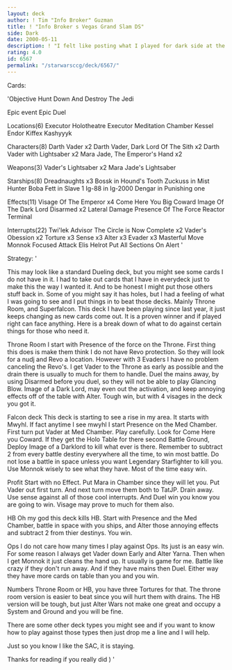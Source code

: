 ```yaml
---
layout: deck
author: ! Tim "Info Broker" Guzman
title: ! "Info Broker s Vegas Grand Slam DS"
side: Dark
date: 2000-05-11
description: ! "I felt like posting what I played for dark side at the Grand Slam.  This deck helped me get 4th place there, going 3-0.  Read on..."
rating: 4.0
id: 6567
permalink: "/starwarsccg/deck/6567/"
---
```

Cards: 

'Objective
Hunt Down And Destroy The Jedi

Epic event
Epic Duel

Locations(6)
Executor Holotheatre
Executor Meditation Chamber
Kessel
Endor
Kiffex
Kashyyyk

Characters(8)
Darth Vader x2
Darth Vader, Dark Lord Of The Sith x2
Darth Vader with Lightsaber x2
Mara Jade, The Emperor's Hand x2

Weapons(3)
Vader's Lightsaber x2
Mara Jade's Lightsaber

Starships(8)
Dreadnaughts x3
Bossk in Hound's Tooth
Zuckuss in Mist Hunter
Boba Fett in Slave 1
Ig-88 in Ig-2000
Dengar in Punishing one

Effects(11)
Visage Of The Emperor x4
Come Here You Big Coward
Image Of The Dark Lord
Disarmed x2
Lateral Damage
Presence Of The Force
Reactor Terminal

Interrupts(22)
Twi'lek Advisor
The Circle is Now Complete x2
Vader's Obession x2
Torture x3
Sense x3
Alter x3
Evader x3
Masterful Move
Monnok
Focused Attack
Elis Helrot
Put All Sections On Alert '

Strategy: '

This may look like a standard Dueling deck, but you might see some cards I do not have in it.  I had to take out cards that I have in everydeck just to make this the way I wanted it.  And to be honest I might put those others stuff back in.	Some of you might say it has holes, but I had a feeling of what I was going to see and I put things in to beat those decks.  Mainly Throne Room, and Superfalcon.  This deck I have been playing since last year, it just keeps changing as new cards come out.  It is a proven winner and if played right can face anything.  Here is a break down of what to do against certain things for those who need it.

Throne Room  I start with Presence of the force on the Throne. First thing this does is make them think I do not have Revo protection.  So they will look for a nudj and Revo a location.  However with 3 Evaders I have no problem canceling the Revo's.  I get Vader to the Throne as early as possible and the drain there is usually to much for them to handle.	Duel the mains away, by using Disarmed before you duel, so they will not be able to play Glancing Blow.  Image of a Dark Lord, may even out the activation, and keep annoying effects off of the table with Alter.  Tough win, but with 4 visages in the deck you got it.

Falcon deck  This deck is starting to see a rise in my area.  It starts with Mwyhl.  If fact anytime I see mwyhl I start Presence on the Med Chamber.	First turn put Vader at Med Chamber.  Play carefully.  Look for Come Here you Coward.  If they get the Holo Table for there second Battle Ground, Deploy Image of a Darklord to kill what ever is there.  Remember to subtract 2 from every battle destiny everywhere all the time, to win most battle.  Do not lose a battle in space unless you want Legendary Starfighter to kill you.
Use Monnok wisely to see what they have.  Most of the time easy win.

Profit Start with no Effect.  Put Mara in Chamber since they will let you.  Put Vader out first turn.	And next turn move them both to TatJP.  Drain away.  Use sense against all of those cool interrupts. And Duel win you know you are going to win.  Visage may prove to much for them also.

HB Oh my god this deck kills HB.  Start with Presence and the Med Chamber, battle in space with you ships, and Alter those annoying effects and subtract 2 from thier destinys.  You win.

Ops I do not care how many times I play against Ops. Its just is an easy win.	For some reason I always get Vader down Early and Alter Yarna.	Then when I get Monnok it just cleans the hand up. It usually is game for me.  Battle like crazy if they don't run away. And if they have mains then Duel.  Either way they have more cards on table than you and you win.

Numbers Throne Room or HB, you have three Tortures for that.  The throne room version is easier to beat since you will hurt them with drains.	The HB version will be tough, but just Alter Wars not make one great and occupy a System and Ground and you will be fine.

There are some other deck types you might see and if you want to know how to play against those types then just drop me a line and I will help.

Just so you know I like the SAC, it is staying.

Thanks for reading if you really did ) '
